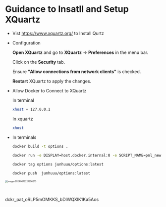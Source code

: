 # Guidance to Insatll and Setup XQuartz

- Vist https://www.xquartz.org/ to Install Qurtz

- Configuration

  **Open XQuartz** and go to **XQuartz** -> **Preferences** in the menu bar.

  Click on the **Security** tab.

  Ensure **"Allow connections from network clients"** is checked.

  **Restart** XQuartz to apply the changes.

- Allow Docker to Connect to XQuartz

  In terminal

  ```bash
  xhost + 127.0.0.1
  ```

  In xquartz

  ```bash
  xhost 
  ```


- In terminals

  

  ```bash
  docker build -t options .
  
  docker run -e DISPLAY=host.docker.internal:0 -e SCRIPT_NAME=pnl_new.py -v /tmp/.X11-unix:/tmp/.X11-unix -p 4000:80 options
   
  docker tag options junhuuu/options:latest
  
  docker push  junhuuu/options:latest 
  
  ```

<img src="/Users/julienne_hu/Library/Application Support/typora-user-images/image-20240616221806615.png" alt="image-20240616221806615" style="zoom:50%;" />

​	

dckr_pat_oRLP5mOMKKS_bDlWQXlK1Ka5Aos

